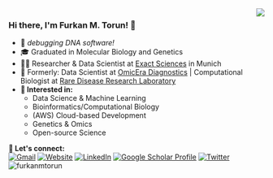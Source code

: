 <img align='right' src='https://github-readme-stats.vercel.app/api?username=furkanmtorun&show_icons=true'>

### Hi there, I'm Furkan M. Torun! 👋

- 🧬 *debugging DNA software!*
- 🎓 Graduated in Molecular Biology and Genetics
- 👨‍💻 Researcher & Data Scientist at [Exact Sciences](https://www.exactsciences.com/) in Munich
- 🧪 Formerly: Data Scientist at [OmicEra Diagnostics](http://omicera.com/) | Computational Biologist at [Rare Disease Research Laboratory](https://github.com/thekaplanlab)
- **🎯 Interested in:** 
  - Data Science & Machine Learning
  - Bioinformatics/Computational Biology
  - (AWS) Cloud-based Development
  - Genetics & Omics
  - Open-source Science

**🔗 Let's connect:** <br>
[![Gmail](https://img.shields.io/badge/-furkanmtorun@gmail.com-c14438?style=flat-square&logo=Gmail&logoColor=white&link=mailto:furkanmtorun@gmail.com)](mailto:furkanmtorun@gmail.com)
[![Website](https://img.shields.io/badge/-Personal%20Website-blueviolet.svg)](https://furkanmtorun.github.io/)
[![LinkedIn](https://img.shields.io/static/v1?label=LinkedIn&message=%20&color=blue&logo=LinkedIn&style=flat-square&logoColor=white)](https://www.linkedin.com/in/furkanmtorun/)
[![Google Scholar Profile](https://img.shields.io/static/v1?label=Google%20Scholar%20Profile&color=blue&logo=Web&message=%20&color=green&logo=&style=flat-square&logoColor=white)](https://scholar.google.com/citations?user=d5ZyOZ4AAAAJ)
[![Twitter](https://img.shields.io/static/v1?label=Twitter&message=%20&color=blue&logo=Twitter&style=flat-square&logoColor=white)](https://www.twitter.com/furkanmtorun/)
![furkanmtorun](https://komarev.com/ghpvc/?username=furkanmtorun&color=blueviolet)

<!-- DISABLE TECH STACK/SKILLS
**Technical Skills:**  
<code><img height="30" src="https://raw.githubusercontent.com/github/explore/80688e429a7d4ef2fca1e82350fe8e3517d3494d/topics/python/python.png"></code>
<code><img height="30" src="https://raw.githubusercontent.com/github/explore/80688e429a7d4ef2fca1e82350fe8e3517d3494d/topics/bash/bash.png"></code>
<code><img height="30" src="https://raw.githubusercontent.com/github/explore/80688e429a7d4ef2fca1e82350fe8e3517d3494d/topics/scikit-learn/scikit-learn.png"></code>
<code><img height="30" src="https://raw.githubusercontent.com/github/explore/224672533a7f836ad6bf142e4dee61217cfc100e/topics/pytorch/pytorch.png"></code>
<code><img height="30" src="https://raw.githubusercontent.com/github/explore/80688e429a7d4ef2fca1e82350fe8e3517d3494d/topics/mysql/mysql.png"></code>
<code><img height="30" src="https://raw.githubusercontent.com/github/explore/80688e429a7d4ef2fca1e82350fe8e3517d3494d/topics/docker/docker.png"></code>
<code><img height="30" src="https://raw.githubusercontent.com/github/explore/80688e429a7d4ef2fca1e82350fe8e3517d3494d/topics/aws/aws.png"></code>
<code><img height="30" src="https://raw.githubusercontent.com/github/explore/80688e429a7d4ef2fca1e82350fe8e3517d3494d/topics/html/html.png"></code>
<code><img height="30" src="https://raw.githubusercontent.com/github/explore/80688e429a7d4ef2fca1e82350fe8e3517d3494d/topics/css/css.png"></code>
<code><img height="30" src="https://raw.githubusercontent.com/github/explore/80688e429a7d4ef2fca1e82350fe8e3517d3494d/topics/javascript/javascript.png"></code>
<code><img height="30" src="https://raw.githubusercontent.com/github/explore/80688e429a7d4ef2fca1e82350fe8e3517d3494d/topics/php/php.png"></code>
<code><img height="30" src="https://raw.githubusercontent.com/github/explore/80688e429a7d4ef2fca1e82350fe8e3517d3494d/topics/flask/flask.png"></code>
<code><img height="30" src="https://raw.githubusercontent.com/github/explore/80688e429a7d4ef2fca1e82350fe8e3517d3494d/topics/r/r.png"></code>
<code><img height="30" src="https://raw.githubusercontent.com/github/explore/80688e429a7d4ef2fca1e82350fe8e3517d3494d/topics/terminal/terminal.png"></code>
<code><img height="30" src="https://raw.githubusercontent.com/github/explore/80688e429a7d4ef2fca1e82350fe8e3517d3494d/topics/git/git.png"></code>
<code><img height="30" src="https://upload.wikimedia.org/wikipedia/commons/d/de/AirflowLogo.png"></code>
<code><img height="30" src="https://raw.githubusercontent.com/github/explore/80688e429a7d4ef2fca1e82350fe8e3517d3494d/topics/latex/latex.png"></code>
https://github-readme-stats.vercel.app/api/top-langs/?username=furkanmtorun&layout=compact 


<details>
<summary>
<b>🖥 Tech Stack/Skills:</b>
</summary>
<ul>
<li><b>Full-Stack Data Science:</b> Python, Pandas, NumPy, scikit-learn, PyTorch, MLFlow, SHAP, DVC, Matplotlib, Plotly, Seaborn, Bokeh, Streamlit</li>
<li><b>Web Development:</b> JavaScript, Flask, HTML/CSS</li>
<li><b>Bioinformatics/Computational Biology:</b> Genetics/Genomics, NGS/Variant Calling, Mass spectrometer-based proteomics, RNA-Seq, CLI/GUI tool development</li>
<li><b>Others:</b> Bash/Shell Scripting, Docker, REST (FastAPI) and GraphQL APIs, MySQL/SQLite/PostgreSQL, MongoDB, CI/CD (with GitHub Actions), Behavior-Driven Development, MetaFlow</li>
<li><b>Cloud:</b> AWS, Packer, Terraform (beginner)</li>
</ul>
</details>
-->
